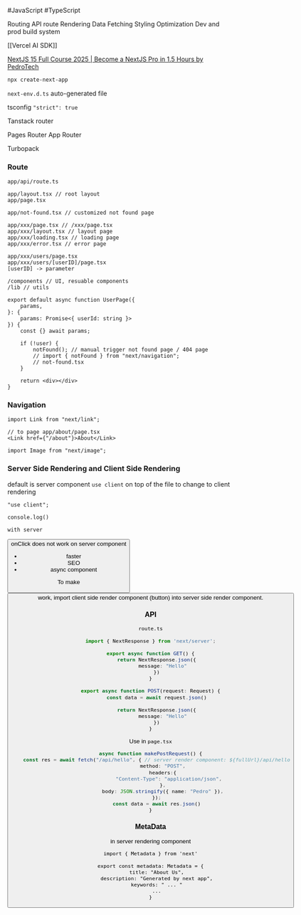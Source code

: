 #JavaScript #TypeScript 

Routing
API route
Rendering
Data Fetching
Styling
Optimization
Dev and prod build system

[[Vercel AI SDK]]

[NextJS 15 Full Course 2025 | Become a NextJS Pro in 1.5 Hours by PedroTech](https://www.youtube.com/watch?v=6jQdZcYY8OY)

```sh 
npx create-next-app
```

`next-env.d.ts` auto-generated file

tsconfig
`"strict": true`



Tanstack router

Pages Router
App Router

Turbopack

### Route
```
app/api/route.ts

app/layout.tsx // root layout
app/page.tsx

app/not-found.tsx // customized not found page

app/xxx/page.tsx // /xxx/page.tsx
app/xxx/layout.tsx // layout page
app/xxx/loading.tsx // loading page
app/xxx/error.tsx // error page

app/xxx/users/page.tsx
app/xxx/users/[userID]/page.tsx
[userID] -> parameter
```

```
/components // UI, resuable components
/lib // utils
```

``` tsx
export default async function UserPage({
	params,
}: {
	params: Promise<{ userId: string }>
}) {
	const {} await params;
	
	if (!user) {
		notFound(); // manual trigger not found page / 404 page
		// import { notFound } from "next/navigation";
		// not-found.tsx
	}
	
	return <div></div>
}
```

### Navigation
``` tsx
import Link from "next/link";

// to page app/about/page.tsx
<Link href={"/about"}>About</Link>
```

``` tsx
import Image from "next/image";
```

### Server Side Rendering and Client Side Rendering
default is server component
`use client` on top of the file to change to client rendering
``` tsx
"use client";

console.log()

with server
```

<button /> onClick does not work on server component
- faster
- SEO
- async component

To make <button /> work, import client side render component (button) into server side render component.

### API
`route.ts`
``` ts
import { NextResponse } from 'next/server';

export async function GET() {
	return NextResponse.json({
		message: "Hello"
	})
}

export async function POST(request: Request) {
	const data = await request.json()

	return NextResponse.json({
		message: "Hello"
	})
}

```

Use in `page.tsx`
``` ts
async function makePostRequest() {
	const res = await fetch("/api/hello", { // server render component: ${fullUrl}/api/hello
		method: "POST",
		headers:{
			"Content-Type": "application/json",
		},
		body: JSON.stringify({ name: "Pedro" }),
	});
	const data = await res.json()
}
```

### MetaData
in server rendering component
``` tsx
import { Metadata } from 'next'

export const metadata: Metadata = {
	title: "About Us",
	description: "Generated by next app",
	keywords: " ... "
	...
}
```
